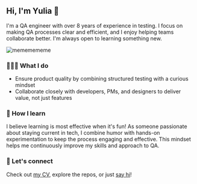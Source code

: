 ## Hi, I'm Yulia 👋

I'm a QA engineer with over 8 years of experience in testing. I focus on making QA processes clear and efficient, and I enjoy helping teams collaborate better. I'm always open to learning something new.

![mememememe](https://github.com/novikova-y/novikova-y/assets/13204038/db196163-f7c3-48a0-a70f-5a6c5bd5f9bf)

### 👩🏻‍💻 What I do
- Ensure product quality by combining structured testing with a curious mindset
- Collaborate closely with developers, PMs, and designers to deliver value, not just features

### 🧠 How I learn
I believe learning is most effective when it's fun! As someone passionate about staying current in tech, I combine humor with hands-on experimentation to keep the process engaging and effective. This mindset helps me continuously improve my skills and approach to QA.

### 🤝 Let's connect
Check out [my CV](https://github.com/user-attachments/files/19638967/Yulia.Novikova.CV.pdf), explore the repos, or just [say hi](https://www.linkedin.com/in/yulia-s-novikova/)!
